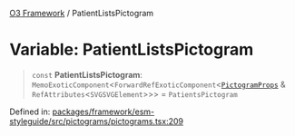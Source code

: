 [O3 Framework](../API.md) / PatientListsPictogram

# Variable: PatientListsPictogram

> `const` **PatientListsPictogram**: `MemoExoticComponent`\<`ForwardRefExoticComponent`\<[`PictogramProps`](../type-aliases/PictogramProps.md) & `RefAttributes`\<`SVGSVGElement`\>\>\> = `PatientsPictogram`

Defined in: [packages/framework/esm-styleguide/src/pictograms/pictograms.tsx:209](https://github.com/openmrs/openmrs-esm-core/blob/main/packages/framework/esm-styleguide/src/pictograms/pictograms.tsx#L209)
